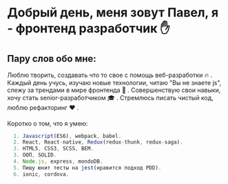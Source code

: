 # Добрый день, меня зовут Павел, я - фронтенд разработчик :raised_hand:
## Пару слов обо мне:
  Люблю творить, создавать что то свое с помощь веб-разработки :fire: .
  Каждый день учусь, изучаю новые технологии, читаю "Вы не знаете js", слежу за трендами в мире фронтенда :notebook: .
  Совершенствую свои навыки, хочу стать senior-разработчиком :mortar_board: .
  Стремлюсь писать чистый код, люблю рефакторинг :heart: .
####
 Коротко о том, что я умею:
``` javascript
  1. Javascript(ES6), webpack, babel.
  2. React, React-native, Redux(redux-thunk, redux-saga).
  3. HTML5, CSS3, SCSS, BEM.
  3. ООП, SOLID.
  4. Node.js, express, mondoDB.
  5. Пишу юнит тесты на jest(нравится подход PDD).
  6. ionic, cordova.
```




